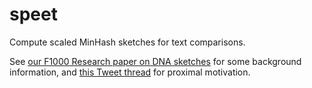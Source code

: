 # speet

Compute scaled MinHash sketches for text comparisons.

See
[our F1000 Research paper on DNA sketches](https://f1000research.com/articles/8-1006)
for some background information, and
[this Tweet thread](https://twitter.com/ctitusbrown/status/1171098539079766022)
for proximal motivation.
